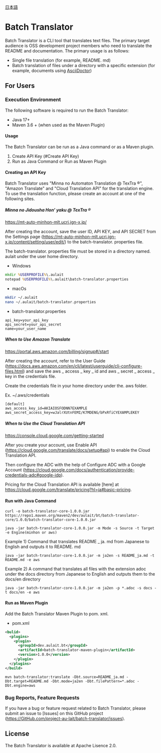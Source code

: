 [日本語](README_ja.md)

# Batch Translator

Batch Translator is a CLI tool that translates text files.
The primary target audience is OSS development project members who need to translate the README and documentation.
The primary usage is as follows:

- Single file translation (for example, README. md)
- Batch translation of files under a directory with a specific extension (for example, documents using [AsciiDoctor](https://AsciiDoctor.org/))

## For Users

### Execution Environment

The following software is required to run the Batch Translator:

- Java 17+
- Maven 3.6 + (when used as the Maven Plugin)

#### Usage

The Batch Translator can be run as a Java command or as a Maven plugin.

1.  Create API Key (#Create API Key)
1.  Run as Java Command or Run as Maven Plugin

#### Creating an API Key

Batch Translator uses "Minna no Automaton Translation @ TexTra ®", "Amazon Translate" and "Cloud Translation API" for the translation engine. To use the translation function, please create an account at one of the following sites.

##### Minna no Jidousha Hon' yaku @ TexTra ®

https://mt-auto-minhon-mlt.ucri.jgn-x.jp/

After creating the account, save the user ID, API KEY, and API SECRET from the Settings page (https://mt-auto-minhon-mlt.ucri.jgn-x.jp/content/setting/user/edit/) to the batch-translator. properties file.

The batch-translator. properties file must be stored in a directory named. aulait under the user home directory.

- Windows

```bat
mkdir %USERPROFILE%\.aulait
notepad %USERPROFILE%\.aulait\batch-translator.properties
```

- macOs

```sh
mkdir ~/.aulait
nano ~/.aulait/batch-translator.properties
```

- batch-translator.properties

```properties
api_key=your_api_key
api_secret=your_api_secret
name=your_user_name
```

##### When to Use Amazon Translate

https://portal.aws.amazon.com/billing/signup#/start

After creating the account, refer to the User Guide (https://docs.aws.amazon.com/en/cli/latest/userguide/cli-configure-files.html) and save the aws _ access _ key _ id and aws _ secret _ access _ key in the credentials file.

Create the credentials file in your home directory under the. aws folder.

Ex. ~/.aws/credentials
```properties
[default]
aws_access_key_id=AKIAIOSFODNN7EXAMPLE
aws_secret_access_key=wJalrXUtnFEMI/K7MDENG/bPxRfiCYEXAMPLEKEY
```

##### When to Use the Cloud Translation API

https://console.cloud.google.com/getting-started

After you create your account, use Enable API (https://cloud.google.com/translate/docs/setup#api) to enable the Cloud Translation API.

Then configure the ADC with the help of Configure ADC with a Google Account (https://cloud.google.com/docs/authentication/provide-credentials-adc#google-idp).

Pricing for the Cloud Translation API is available [here] at https://cloud.google.com/translate/pricing?hl=ja#basic-pricing.

#### Run with Java Command

```
curl -o batch-translator-core-1.0.0.jar https://repo1.maven.org/maven2/dev/aulait/bt/batch-translator-core/1.0.0/batch-translator-core-1.0.0.jar

java -jar batch-translator-core-1.0.0.jar -m Mode -s Source -t Target -e Engine(minhon or aws)
```

Example 1) Command that translates README _ ja. md from Japanese to English and outputs it to README. md

```
java -jar batch-translator-core-1.0.0.jar -m ja2en -s README_ja.md -t README.md -e aws
```

Example 2) A command that translates all files with the extension adoc under the docs directory from Japanese to English and outputs them to the docs/en directory

```
java -jar batch-translator-core-1.0.0.jar -m ja2en -p *.adoc -s docs -t docs/en -e aws
```

#### Run as Maven Plugin

Add the Batch Translator Maven Plugin to pom. xml.

- pom.xml

```xml
<bulid>
  <plugins>
    <plugin>
      <groupId>dev.aulait.bt</groupId>
      <artifactId>batch-translator-maven-plugin</artifactId>
      <version>1.0.0</version>
    </plugin>
  </plugins>
</build>
```

```
mvn batch-translator:translate -Dbt.source=README_ja.md -Dbt.target=README.md -Dbt.mode=ja2en -Dbt.filePattern=*.adoc -Dbt.engine=aws
```

### Bug Reports, Feature Requests

If you have a bug or feature request related to Batch Translator, please submit an issue to [Issues] on this GitHub project (https://GitHub.com/project-au-lait/batch-translator/issues).

## License

The Batch Translator is available at Apache Lisence 2.0.
